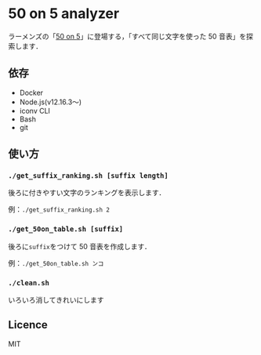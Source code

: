 # 50 on 5 analyzer

ラーメンズの「[50 on 5](https://www.youtube.com/watch?v=LdCEXnF8TmQ)」に登場する，「すべて同じ文字を使った 50 音表」を探索します．

## 依存

- Docker
- Node.js(v12.16.3〜)
- iconv CLI
- Bash
- git

## 使い方

### `./get_suffix_ranking.sh [suffix length]`

後ろに付きやすい文字のランキングを表示します．

例：`./get_suffix_ranking.sh 2`

### `./get_50on_table.sh [suffix]`

後ろに`suffix`をつけて 50 音表を作成します．

例：`./get_50on_table.sh ンコ`

### `./clean.sh`

いろいろ消してきれいにします

## Licence

MIT

